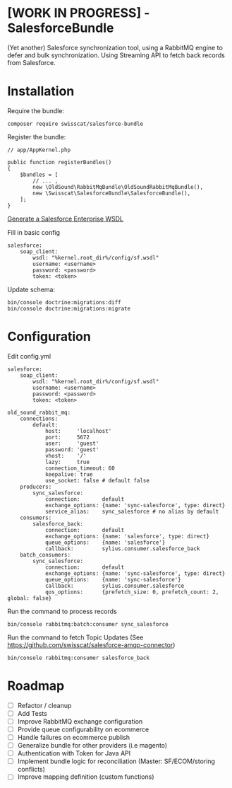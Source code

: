 # [WORK IN PROGRESS] - SalesforceBundle
(Yet another) Salesforce synchronization tool, using a RabbitMQ engine to defer and bulk synchronization.
Using Streaming API to fetch back records from Salesforce.

# Installation
Require the bundle:
```
composer require swisscat/salesforce-bundle
```
Register the bundle:
```
// app/AppKernel.php

public function registerBundles()
{
    $bundles = [
        // ... ,
        new \OldSound\RabbitMqBundle\OldSoundRabbitMqBundle(),
        new \Swisscat\SalesforceBundle\SalesforceBundle(),
    ];
}
```
[Generate a Salesforce Enterprise WSDL](https://www.google.ch/url?sa=t&rct=j&q=&esrc=s&source=web&cd=2&ved=0ahUKEwj1iIaG4urWAhVLOMAKHbmLB8IQFggtMAE&url=https%3A%2F%2Fdeveloper.salesforce.com%2Fdocs%2Fatlas.en-us.api_meta.meta%2Fapi_meta%2Fmeta_quickstart_get_WSDLs.htm&usg=AOvVaw3b146uriu3vh1Jhv5Gnt4p)

Fill in basic config

```
salesforce:
    soap_client:
        wsdl: "%kernel.root_dir%/config/sf.wsdl"
        username: <username>
        password: <password>
        token: <token>
```

Update schema:
```
bin/console doctrine:migrations:diff
bin/console doctrine:migrations:migrate
```

# Configuration
Edit config.yml
```
salesforce:
    soap_client:
        wsdl: "%kernel.root_dir%/config/sf.wsdl"
        username: <username>
        password: <password>
        token: <token>

old_sound_rabbit_mq:
    connections:
        default:
            host:     'localhost'
            port:     5672
            user:     'guest'
            password: 'guest'
            vhost:    '/'
            lazy:     true
            connection_timeout: 60
            keepalive: true
            use_socket: false # default false
    producers:
        sync_salesforce:
            connection:       default
            exchange_options: {name: 'sync-salesforce', type: direct}
            service_alias:    sync_salesforce # no alias by default
    consumers:
        salesforce_back:
            connection:       default
            exchange_options: {name: 'salesforce', type: direct}
            queue_options:    {name: 'salesforce'}
            callback:         sylius.consumer.salesforce_back
    batch_consumers:
        sync_salesforce:
            connection:       default
            exchange_options: {name: 'sync-salesforce', type: direct}
            queue_options:    {name: 'sync-salesforce'}
            callback:         sylius.consumer.salesforce
            qos_options:      {prefetch_size: 0, prefetch_count: 2, global: false}
```

Run the command to process records
```
bin/console rabbitmq:batch:consumer sync_salesforce
```

Run the command to fetch Topic Updates (See https://github.com/swisscat/salesforce-amqp-connector)
```
bin/console rabbitmq:consumer salesforce_back
```

# Roadmap

- [ ] Refactor / cleanup
- [ ] Add Tests
- [ ] Improve RabbitMQ exchange configuration
- [ ] Provide queue configurability on ecommerce
- [ ] Handle failures on ecommerce publish
- [ ] Generalize bundle for other providers (i.e magento)
- [ ] Authentication with Token for Java API
- [ ] Implement bundle logic for reconciliation (Master: SF/ECOM/storing conflicts)
- [ ] Improve mapping definition (custom functions)